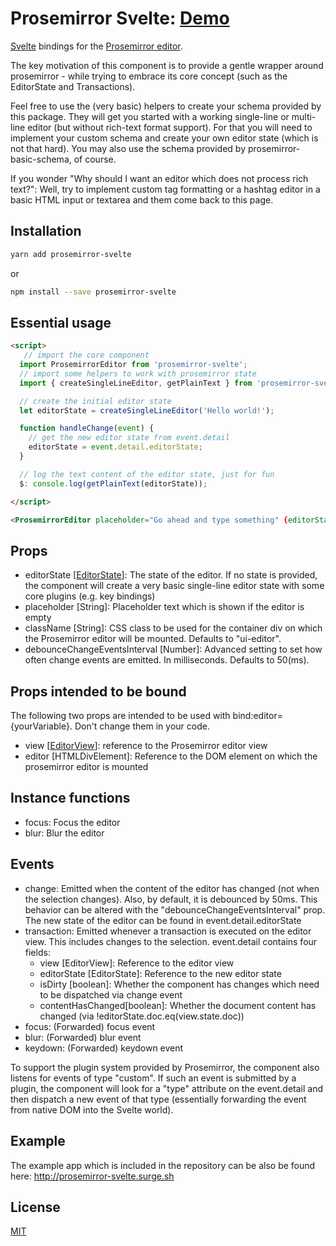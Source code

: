 # Prosemirror Svelte: [Demo](http://prosemirror-svelte.surge.sh/)
 [Svelte](https://svelte.dev) bindings for the [Prosemirror editor](https://prosemirror.net/).

The key motivation of this component is to provide a gentle wrapper around prosemirror - while trying to embrace its 
core concept (such as the EditorState and Transactions). 

Feel free to use the (very basic) helpers to create your schema provided by this package. 
They will get you started with a working single-line or multi-line editor (but without rich-text format support). 
For that you will need to implement your custom schema and create your own editor state (which is not that hard). You may 
also use the schema provided by prosemirror-basic-schema, of course.

If you wonder "Why should I want an editor which does not process rich text?": 
Well, try to implement custom tag formatting or a hashtag editor in a basic HTML input
or textarea and them come back to this page.   
 
## Installation

```bash
yarn add prosemirror-svelte
```

or 
```bash
npm install --save prosemirror-svelte
```

## Essential usage

```html
<script>
   // import the core component
  import ProsemirrorEditor from 'prosemirror-svelte';
  // import some helpers to work with prosemirror state
  import { createSingleLineEditor, getPlainText } from 'prosemirror-svelte/helpers';  

  // create the initial editor state
  let editorState = createSingleLineEditor('Hello world!'); 

  function handleChange(event) {
    // get the new editor state from event.detail
    editorState = event.detail.editorState;
  }

  // log the text content of the editor state, just for fun
  $: console.log(getPlainText(editorState)); 

</script>

<ProsemirrorEditor placeholder="Go ahead and type something" {editorState} on:change={handleChange}/>
```

## Props
- editorState [[EditorState](https://prosemirror.net/docs/ref/#state.EditorState)]: 
The state of the editor. If no state is provided, the component will create a very basic single-line editor state with some core plugins (e.g. key bindings)   
- placeholder [String]: Placeholder text which is shown if the editor is empty
- className [String]: CSS class to be used for the container div on which the Prosemirror editor will be mounted. Defaults to "ui-editor".
- debounceChangeEventsInterval [Number]: Advanced setting to set how often change events are emitted. In milliseconds. Defaults to 50(ms).

## Props intended to be bound
The following two props are intended to be used with bind:editor={yourVariable}. Don't change them in your code.
- view [[EditorView](https://prosemirror.net/docs/ref/#view.EditorView)]: reference to the Prosemirror editor view
- editor [HTMLDivElement]: Reference to the DOM element on which the prosemirror editor is mounted

## Instance functions
- focus: Focus the editor
- blur: Blur the editor

## Events
- change: Emitted when the content of the editor has changed (not when the selection changes). Also, by default, it is debounced by 50ms. This behavior can be altered with the "debounceChangeEventsInterval" prop.
The new state of the editor can be found in event.detail.editorState
- transaction: Emitted whenever a transaction is executed on the editor view. This includes changes to the selection. event.detail contains four fields: 
    - view [EditorView]: Reference to the editor view
    - editorState [EditorState]: Reference to the new editor state
    - isDirty [boolean]: Whether the component has changes which need to be dispatched via change event
    - contentHasChanged[boolean]: Whether the document content has changed (via !editorState.doc.eq(view.state.doc))
- focus: (Forwarded) focus event
- blur: (Forwarded) blur event
- keydown: (Forwarded) keydown event

To support the plugin system provided by Prosemirror, the component also listens for events of type "custom". If such an event is submitted by a plugin, the component will look for a "type" attribute on the event.detail and then dispatch a new event of that type (essentially forwarding the event from native DOM into the Svelte world).  

## Example
The example app which is included in the repository can be also be found here: http://prosemirror-svelte.surge.sh  

## License
[MIT](LICENSE)
